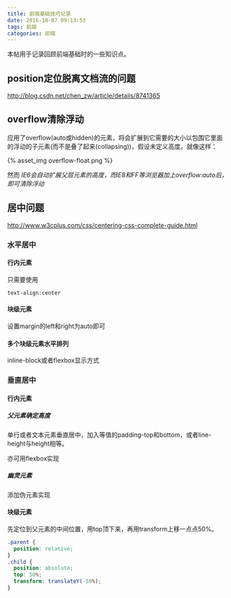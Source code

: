 ```yaml
---
title: 前端基础技巧记录
date: 2016-10-07 09:13:53
tags: 前端
categories: 前端
---
```


本帖用于记录回顾前端基础时的一些知识点。

## position定位脱离文档流的问题
<a>http://blog.csdn.net/chen_zw/article/details/8741365</a>

## overflow清除浮动

应用了overflow(auto或hidden)的元素，将会扩展到它需要的大小以包围它里面的浮动的子元素(而不是叠了起来(collapsing))，假设未定义高度。就像这样：

{% asset_img overflow-float.png  %}

然而 *IE6会自动扩展父层元素的高度，而IE8和FF等浏览器加上overflow:auto后，即可清除浮动*

## 居中问题
<a>http://www.w3cplus.com/css/centering-css-complete-guide.html</a>

### 水平居中

#### 行内元素
只需要使用
```
text-align:center
```

#### 块级元素
设置margin的left和right为auto即可

#### 多个块级元素水平排列
inline-block或者flexbox显示方式

### 垂直居中

#### 行内元素

##### 父元素确定高度
单行或者文本元素垂直居中，加入等值的padding-top和bottom，或者line-height与height相等。

亦可用flexbox实现

##### 幽灵元素
添加伪元素实现

#### 块级元素
先定位到父元素的中间位置，用top顶下来，再用transform上移一点点50%。

``` css
.parent {
  position: relative;
}
.child {
  position: absolute;
  top: 50%;
  transform: translateY(-50%);
}
```
